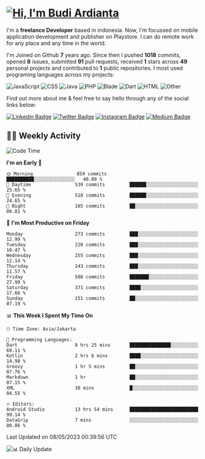 # [![Hi, I'm Budi Ardianta](https://readme-typing-svg.herokuapp.com?size=24&vCenter=true&lines=%F0%9F%91%8B+Hi%2C+I'm+Budi+Ardianta+;%F0%9F%92%BB+Android+And+Web+Developer+)](https://git.io/typing-svg)

I'm a **freelance Developer** based in indonesia. Now, I'm focussed on mobile application development and publisher on Playstore. I can do remote work for any place and any time in the world.

I'm Joined on Github **7** years ago. Since then I pushed **1018** commits, opened **8** issues, submitted **91** pull requests, received **1** stars across **49** personal projects and contributed to **1** public repositories.
I most used programing languages across my projects:

![JavaScript](https://img.shields.io/badge/-JavaScript-%23f1e05a?style=flat&logo=JavaScript&logoColor=white)
![CSS](https://img.shields.io/badge/-CSS-%23563d7c?style=flat&logo=CSS&logoColor=white)
![Java](https://img.shields.io/badge/-Java-%23b07219?style=flat&logo=Java&logoColor=white)
![PHP](https://img.shields.io/badge/-PHP-%234F5D95?style=flat&logo=PHP&logoColor=white)
![Blade](https://img.shields.io/badge/-Blade-%23f7523f?style=flat&logo=Blade&logoColor=white)
![Dart](https://img.shields.io/badge/-Dart-%2300B4AB?style=flat&logo=Dart&logoColor=white)
![HTML](https://img.shields.io/badge/-HTML-%23e34c26?style=flat&logo=HTML&logoColor=white)
![Other](https://img.shields.io/badge/-Other-%23ededed?style=flat&logo=Other&logoColor=white)

Find out more about me & feel free to say hello through any of the social links below:

[![Linkedin Badge](https://img.shields.io/badge/-budiardianata-blue?style=flat&logo=Linkedin&logoColor=white&link=https://www.linkedin.com/in/budiardianata/)](https://www.linkedin.com/in/budiardianata/)
[![Twitter Badge](https://img.shields.io/badge/-budiardianata-%231DA1F2.svg?style=flat&logo=twitter&logoColor=white&link=https://www.twitter.com/budiardianata)](https://www.linkedin.com/in/budiardianata/)
[![Instagram Badge](https://img.shields.io/badge/-budiardianata-purple?style=flat&logo=instagram&logoColor=white&link=https://instagram.com/budiardianata/)](https://instagram.com/budiardianata)
[![Medium Badge](https://img.shields.io/badge/-@budiardianata-%2312100E.svg?style=flat&logo=Medium&logoColor=white&link=https://medium.com/@budiardianata/)](https://medium.com/@budiardianata)

## 👨‍💻 Weekly Activity
<!--START_SECTION:waka-->
![Code Time](http://img.shields.io/badge/Code%20Time-1%2C683%20hrs%2052%20mins-blue)

**I'm an Early 🐤** 

```text
🌞 Morning                859 commits         ██████████░░░░░░░░░░░░░░░   40.89 % 
🌆 Daytime                539 commits         ██████░░░░░░░░░░░░░░░░░░░   25.65 % 
🌃 Evening                518 commits         ██████░░░░░░░░░░░░░░░░░░░   24.65 % 
🌙 Night                  185 commits         ██░░░░░░░░░░░░░░░░░░░░░░░   08.81 % 
```
📅 **I'm Most Productive on Friday** 

```text
Monday                   273 commits         ███░░░░░░░░░░░░░░░░░░░░░░   12.99 % 
Tuesday                  220 commits         ███░░░░░░░░░░░░░░░░░░░░░░   10.47 % 
Wednesday                255 commits         ███░░░░░░░░░░░░░░░░░░░░░░   12.14 % 
Thursday                 243 commits         ███░░░░░░░░░░░░░░░░░░░░░░   11.57 % 
Friday                   588 commits         ███████░░░░░░░░░░░░░░░░░░   27.99 % 
Saturday                 371 commits         ████░░░░░░░░░░░░░░░░░░░░░   17.66 % 
Sunday                   151 commits         ██░░░░░░░░░░░░░░░░░░░░░░░   07.19 % 
```


📊 **This Week I Spent My Time On** 

```text
🕑︎ Time Zone: Asia/Jakarta

💬 Programming Languages: 
Dart                     8 hrs 25 mins       ███████████████░░░░░░░░░░   60.11 % 
Kotlin                   2 hrs 6 mins        ████░░░░░░░░░░░░░░░░░░░░░   14.98 % 
Groovy                   1 hr 5 mins         ██░░░░░░░░░░░░░░░░░░░░░░░   07.76 % 
Markdown                 1 hr                ██░░░░░░░░░░░░░░░░░░░░░░░   07.15 % 
XML                      38 mins             █░░░░░░░░░░░░░░░░░░░░░░░░   04.55 % 

🔥 Editors: 
Android Studio           13 hrs 54 mins      █████████████████████████   99.14 % 
DataGrip                 7 mins              ░░░░░░░░░░░░░░░░░░░░░░░░░   00.86 % 
```


 Last Updated on 08/05/2023 00:39:56 UTC
<!--END_SECTION:waka-->

![📊 Daily Update](https://github.com/budiardianata/budiardianata/actions/workflows/update-activity.yml/badge.svg)
